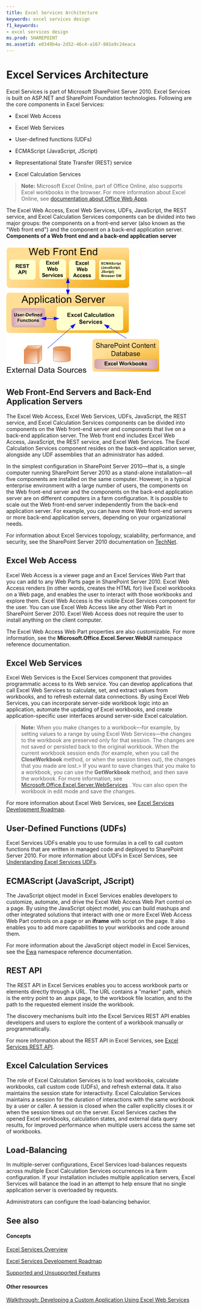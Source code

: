 ```yaml
---
title: Excel Services Architecture
keywords: excel services design
f1_keywords:
- excel services design
ms.prod: SHAREPOINT
ms.assetid: e0349b4a-2d52-46c4-a167-801e9c24eaca
---
```



# Excel Services Architecture

Excel Services is part of Microsoft SharePoint Server 2010. Excel Services is built on ASP.NET and SharePoint Foundation technologies. Following are the core components in Excel Services:
  
    
    


- Excel Web Access
    
  
- Excel Web Services
    
  
- User-defined functions (UDFs)
    
  
- ECMAScript (JavaScript, JScript)
    
  
- Representational State Transfer (REST) service
    
  
- Excel Calculation Services
    
  

> **Note:**
> Microsoft Excel Online, part of Office Online, also supports Excel workbooks in the browser. For more information about Excel Online, see  [documentation about Office Web Apps](https://technet.microsoft.com/en-us/library/ee855124.aspx). 
  
    
    

The Excel Web Access, Excel Web Services, UDFs, JavaScript, the REST service, and Excel Calculation Services components can be divided into two major groups: the components on a front-end server (also known as the "Web front end") and the component on a back-end application server.
**Components of a Web front end and a back-end application server**

  
    
    

  
    
    
![A Web front end and a back-end application server](images/ed480e23-e0e8-4896-93b1-98a94f50b9a0.gif)
  
    
    

  
    
    

  
    
    

## Web Front-End Servers and Back-End Application Servers

The Excel Web Access, Excel Web Services, UDFs, JavaScript, the REST service, and Excel Calculation Services components can be divided into components on the Web front-end server and components that live on a back-end application server. The Web front end includes Excel Web Access, JavaScript, the REST service, and Excel Web Services. The Excel Calculation Services component resides on the back-end application server, alongside any UDF assemblies that an administrator has added.
  
    
    
In the simplest configuration in SharePoint Server 2010—that is, a single computer running SharePoint Server 2010 as a stand-alone installation—all five components are installed on the same computer. However, in a typical enterprise environment with a large number of users, the components on the Web front-end server and the components on the back-end application server are on different computers in a farm configuration. It is possible to scale out the Web front-end server independently from the back-end application server. For example, you can have more Web front-end servers or more back-end application servers, depending on your organizational needs.
  
    
    
For information about Excel Services topology, scalability, performance, and security, see the SharePoint Server 2010 documentation on  [TechNet](http://technet.microsoft.com/en-us/library/cc303422%28office.14%29.aspx). 
  
    
    

## Excel Web Access

Excel Web Access is a viewer page and an Excel Services Web Part that you can add to any Web Parts page in SharePoint Server 2010. Excel Web Access renders (in other words, creates the HTML for) live Excel workbooks on a Web page, and enables the user to interact with those workbooks and explore them. Excel Web Access is the visible Excel Services component for the user. You can use Excel Web Access like any other Web Part in SharePoint Server 2010. Excel Web Access does not require the user to install anything on the client computer.
  
    
    
The Excel Web Access Web Part properties are also customizable. For more information, see the **Microsoft.Office.Excel.Server.WebUI** namespace reference documentation.
  
    
    

## Excel Web Services

Excel Web Services is the Excel Services component that provides programmatic access to its Web service. You can develop applications that call Excel Web Services to calculate, set, and extract values from workbooks, and to refresh external data connections. By using Excel Web Services, you can incorporate server-side workbook logic into an application, automate the updating of Excel workbooks, and create application-specific user interfaces around server-side Excel calculation. 
  
    
    

> **Note:**
> When you make changes to a workbook—for example, by setting values to a range by using Excel Web Services—the changes to the workbook are preserved only for that session. The changes are not saved or persisted back to the original workbook. When the current workbook session ends (for example, when you call the **CloseWorkbook** method, or when the session times out), the changes that you made are lost.> If you want to save changes that you make to a workbook, you can use the **GetWorkbook** method, and then save the workbook. For more information, see [Microsoft.Office.Excel.Server.WebServices](https://msdn.microsoft.com/library/Microsoft.Office.Excel.Server.WebServices.aspx) . You can also open the workbook in edit mode and save the changes.
  
    
    

For more information about Excel Web Services, see  [Excel Services Development Roadmap](excel-services-development-roadmap.md).
  
    
    

## User-Defined Functions (UDFs)

Excel Services UDFs enable you to use formulas in a cell to call custom functions that are written in managed code and deployed to SharePoint Server 2010. For more information about UDFs in Excel Services, see  [Understanding Excel Services UDFs](understanding-excel-services-udfs.md).
  
    
    

## ECMAScript (JavaScript, JScript)

The JavaScript object model in Excel Services enables developers to customize, automate, and drive the Excel Web Access Web Part control on a page. By using the JavaScript object model, you can build mashups and other integrated solutions that interact with one or more Excel Web Access Web Part controls on a page or an **iframe** with script on the page. It also enables you to add more capabilities to your workbooks and code around them.
  
    
    
For more information about the JavaScript object model in Excel Services, see the  [Ewa](http://msdn.microsoft.com/library/6fe73191-3213-b986-1ad6-2c3b918a2241%28Office.15%29.aspx) namespace reference documentation.
  
    
    

## REST API

The REST API in Excel Services enables you to access workbook parts or elements directly through a URL. The URL contains a "marker" path, which is the entry point to an .aspx page, to the workbook file location, and to the path to the requested element inside the workbook. 
  
    
    
The discovery mechanisms built into the Excel Services REST API enables developers and users to explore the content of a workbook manually or programmatically. 
  
    
    
For more information about the REST API in Excel Services, see  [Excel Services REST API](excel-services-rest-api.md). 
  
    
    

## Excel Calculation Services

The role of Excel Calculation Services is to load workbooks, calculate workbooks, call custom code (UDFs), and refresh external data. It also maintains the session state for interactivity. Excel Calculation Services maintains a session for the duration of interactions with the same workbook by a user or caller. A session is closed when the caller explicitly closes it or when the session times out on the server. Excel Services caches the opened Excel workbooks, calculation states, and external data query results, for improved performance when multiple users access the same set of workbooks.
  
    
    

## Load-Balancing

In multiple-server configurations, Excel Services load-balances requests across multiple Excel Calculation Services occurrences in a farm configuration. If your installation includes multiple application servers, Excel Services will balance the load in an attempt to help ensure that no single application server is overloaded by requests.
  
    
    
Administrators can configure the load-balancing behavior.
  
    
    

## See also


#### Concepts


  
    
    
 [Excel Services Overview](excel-services-overview.md)
  
    
    
 [Excel Services Development Roadmap](excel-services-development-roadmap.md)
  
    
    
 [Supported and Unsupported Features](supported-and-unsupported-features.md)
#### Other resources


  
    
    
 [Walkthrough: Developing a Custom Application Using Excel Web Services](walkthrough-developing-a-custom-application-using-excel-web-services.md)

